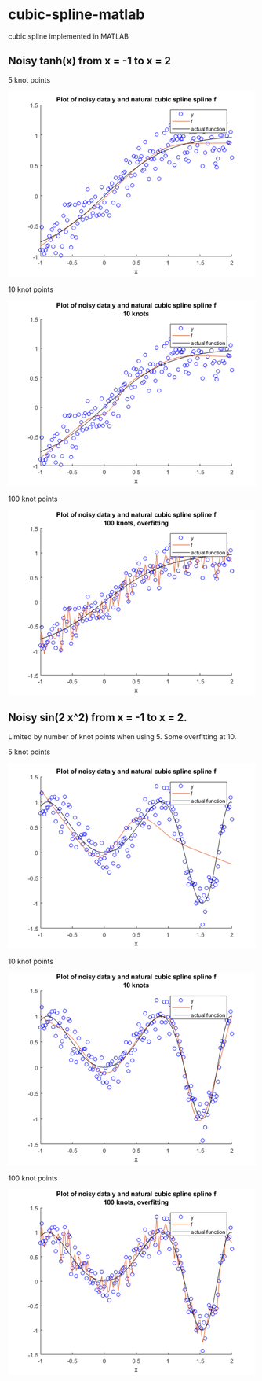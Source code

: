 # cubic-spline-matlab
 cubic spline implemented in MATLAB
 
 Noisy tanh(x) from x = -1 to x = 2
 ------
 
 5 knot points 
 
 ![](plot_tanh.png)
 
 10 knot points
 
 ![](plot_tanh_10knots.png)
 
 100 knot points
 
 ![](plot_tanh_100knots.png)
 
 
 Noisy sin(2 x^2) from x = -1 to x = 2.
 ------
 
 Limited by number of knot points when using 5. Some overfitting at 10.
 
 5 knot points
 
 ![](plot_sin_2_xsq.png)
 
 10 knot points
 
 ![](plot_sin_2_xsq_10knots.png)
 
 100 knot points
 
 ![](plot_sin_2_xsq_100knots.png)
 
